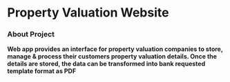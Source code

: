 # Property Valuation Website

### About Project
**Web app provides an interface for property valuation companies to store, manage & process their customers property valuation details. Once the details are stored, the data can be transformed into bank requested template format as PDF**

### 
